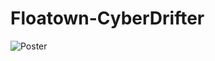 # Floatown-CyberDrifter
![Poster](https://raw.githubusercontent.com/whostheme/Floatown-CyberDrifter/master/Overview/Poster.jpg)
